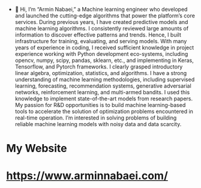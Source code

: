 - 👋 Hi, I’m “Armin Nabaei,” a Machine learning engineer who developed and launched the cutting-edge algorithms that power the platform’s core services. During previous years, I have created predictive models and machine learning algorithms. 
   I consistently reviewed large amounts of information to discover effective patterns and trends. Hence, I built infrastructure for training, evaluating, and serving models.
   With many years of experience in coding, I received sufficient knowledge in project experience working with Python development eco-systems, including opencv, numpy, scipy, pandas, sklearn, etc., and implementing in Keras, Tensorflow, and Pytorch frameworks. I clearly grasped introductory linear algebra, optimization, statistics, and algorithms. 
   I have a strong understanding of machine learning methodologies, including supervised learning, forecasting, recommendation systems, generative adversarial networks, reinforcement learning, and multi-armed bandits. I used this knowledge to implement state-of-the-art models from research papers.
   My passion for R&D opportunities is to build machine learning-based tools to accelerate the solution of optimization problems encountered in real-time operation. I’m interested in solving problems of building reliable machine learning models with noisy data and data scarcity.
  

# My Website
# https://www.arminnabaei.com/



